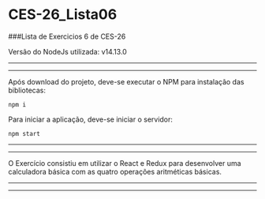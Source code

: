 # CES-26_Lista06
###Lista de Exercicios 6 de CES-26

Versão do NodeJs utilizada: v14.13.0

---
---

Após download do projeto, deve-se executar o NPM para instalação das bibliotecas:

```
npm i
```
Para iniciar a aplicação, deve-se iniciar o servidor:

```
npm start
```

---
---

O Exercício consistiu em utilizar o React e Redux para desenvolver uma calculadora básica com as quatro operações aritméticas básicas.

---
---
